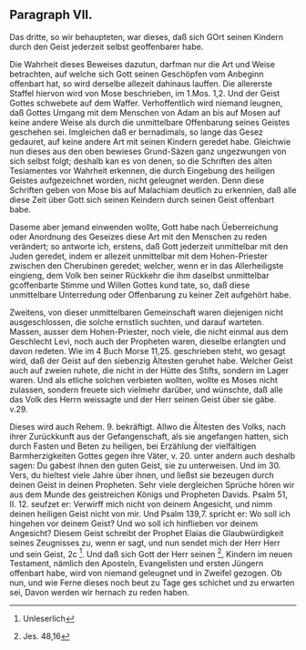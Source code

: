 <!-- Seite 63 -->

Paragraph VII.
--------------

Das dritte, so wir behaupteten, war dieses,
daß sich GOrt seinen Kindern durch den Geist
jederzeit selbst geoffenbarer habe.

Die Wahrheit dieses Beweises dazutun, darfman
nur die Art und Weise betrachten, auf welche sich Gott
seinen Geschöpfen vom Anbeginn offenbart hat, so
wird derselbe allezeit dahinaus lauffen. Die allererste
Staffel hiervon wird von Mose beschrieben, im 1.Mos. 1,2.
Und der Geist Gottes schwebete auf
dem Waffer. Verhoffentlich wird niemand leugnen,
daß Gottes Umgang mit dem Menschen von Adam an
bis auf Mosen auf keine andere Weise als durch die unmittelbare
Offenbarung seines Geistes geschehen sei.
Imgleichen daß er bernadimals, so lange das Gesez gedauret,
auf keine andere Art mit seinen Kindern geredet
habe. Gleichwie nun dieses aus den oben bewieses
Grund-Säzen ganz ungezwungen von sich selbst
folgt; deshalb kan es von denen, so die Schriften des alten
Tesiamentes vor Wahrheit erkennen, die durch
Eingebung des heiligen Geistes aufgezeichnet worden,
nicht geleugnet werden. Denn diese Schriften geben<!-- Seite 64 -->
von Mose bis auf Malachiam deutlich zu erkennien,
daß alle diese Zeit über Gott sich seinen Keindern
durch seinen Geist offenbart babe.

Daseme aber jemand einwenden wollte, Gott habe
nach Üeberreichung oder Anordnung des Geseizes
diese Art mit den Menschen zu reden verändert;
so antworte ich, erstens, daß Gott jederzeit unmittelbar
mit den Juden geredet, indem er allezeit unmittelbar
mit dem Hohen-Priester zwischen den Cherubinen
geredet; welcher, wenn er in das Allerheiligste
eingieng, dem Volk ben seiner Rückkehr die ihm
daselbst unmittelbar gcoffenbarte Stimme und Willen
Gottes kund tate, so, daß diese unmittelbare Unterredung
oder Offenbarung zu keiner Zeit aufgehört
habe.

Zweitens, von dieser unmittelbaren Gemeinschaft
waren diejenigen nicht ausgeschlossen, die solche ernstlich
suchten, und darauf warteten. Massen, ausser dem
Hohen-Priester, noch viele, die nicht einmal aus dem
Geschlecht Levi, noch auch der Propheten waren, dieselbe
erlangten und davon redeten. Wie im 4 Buch Morse
11,25. geschrieben  steht, wo gesagt wird, daß der
Geist auf den siebenzig Ältesten geruhet habe.
Welcher Geist auch auf zweien ruhete, die nicht in der
Hütte des Stifts, sondern im Lager waren. Und als
etliche solchen verbieten wollten, wollte es Moses nicht
zulassen, sondern freuete sich vielmehr darüber, und
wünschte, daß alle das Volk des Herrn weissagte
und der Herr seinen Geist über sie gäbe. v.29.

Dieses wird auch Rehem. 9. bekräftigt. Allwo
die Ältesten des Volks, nach ihrer Zurückkunft aus
der Gefangenschaft, als sie angefangen hatten, sich
durch Fasten und Beten zu heiligen, bei Erzählung
der vielfältigen Barmherzigkeiten Gottes gegen ihre
Väter, v. 20. unter andern auch deshalb sagen: Du
gabest ihnen den guten Geist, sie zu unterweisen.<!-- Seite 65 -->
Und im 30. Vers, du hieltest viele Jahre über ihnen,
und ließst sie bezeugen durch deinen Geist
in deinen Propheten. Sehr viele dergleichen Sprüche
hören wir aus dem Munde des geistreichen Königs
und Propheten Davids. Psalm 51, II. 12. seufzet
er: Verwirff mich nicht von deinem Angesicht,
und nimm deinen heiligen Geist nicht von mir.
Und Psalm 139,7. spricht er: Wo soll ich hingehen
vor deinem Geist? Und wo soll ich hinflieben vor
deinem Angesicht? Diesem Geist schreibt der Prophet
Elaias die Glaubwürdigkeit seines Zeugnisses zu,
wenn er sagt, und nun sendet mich der Herr Herr
und sein Geist, 2c [^k2f1]. Und daß sich Gott der Herr seinen [^k2f2],
Kindern im neuen Testament, nämlich den Aposteln,
Evangelisten und ersten Jüngern offenbart habe,
wird von niemand geleugnet und in Zweifel gezogen.
Ob nun, und wie Ferne dieses noch beut zu Tage ges
schichet und zu erwarten sei, Davon werden wir hernach
zu reden haben.

[^k2f1]: Unleserlich
[^k2f2]: Jes. 48,16